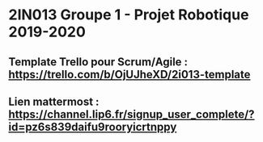 # 2IN013 Groupe 1 - Projet Robotique 2019-2020
## Template Trello pour Scrum/Agile : https://trello.com/b/OjUJheXD/2i013-template
## Lien mattermost : https://channel.lip6.fr/signup_user_complete/?id=pz6s839daifu9rooryicrtnppy
